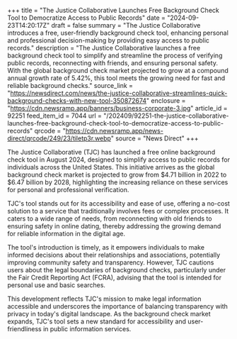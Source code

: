 +++
title = "The Justice Collaborative Launches Free Background Check Tool to Democratize Access to Public Records"
date = "2024-09-23T14:20:17Z"
draft = false
summary = "The Justice Collaborative introduces a free, user-friendly background check tool, enhancing personal and professional decision-making by providing easy access to public records."
description = "The Justice Collaborative launches a free background check tool to simplify and streamline the process of verifying public records, reconnecting with friends, and ensuring personal safety. With the global background check market projected to grow at a compound annual growth rate of 5.42%, this tool meets the growing need for fast and reliable background checks."
source_link = "https://newsdirect.com/news/the-justice-collaborative-streamlines-quick-background-checks-with-new-tool-350872674"
enclosure = "https://cdn.newsramp.app/banners/business-corporate-3.jpg"
article_id = 92251
feed_item_id = 7044
url = "/202409/92251-the-justice-collaborative-launches-free-background-check-tool-to-democratize-access-to-public-records"
qrcode = "https://cdn.newsramp.app/news-direct/qrcode/249/23/tiletp3r.webp"
source = "News Direct"
+++

<p>The Justice Collaborative (TJC) has launched a free online background check tool in August 2024, designed to simplify access to public records for individuals across the United States. This initiative arrives as the global background check market is projected to grow from $4.71 billion in 2022 to $6.47 billion by 2028, highlighting the increasing reliance on these services for personal and professional verification.</p><p>TJC's tool stands out for its accessibility and ease of use, offering a no-cost solution to a service that traditionally involves fees or complex processes. It caters to a wide range of needs, from reconnecting with old friends to ensuring safety in online dating, thereby addressing the growing demand for reliable information in the digital age.</p><p>The tool's introduction is timely, as it empowers individuals to make informed decisions about their relationships and associations, potentially improving community safety and transparency. However, TJC cautions users about the legal boundaries of background checks, particularly under the Fair Credit Reporting Act (FCRA), advising that the tool is intended for personal use and basic searches.</p><p>This development reflects TJC's mission to make legal information accessible and underscores the importance of balancing transparency with privacy in today's digital landscape. As the background check market expands, TJC's tool sets a new standard for accessibility and user-friendliness in public information services.</p>